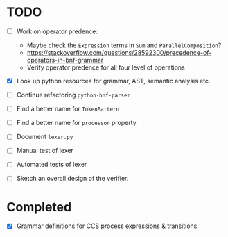 # TODO

- [ ] Work on operator predence: 
  - Maybe check the `Expression` terms in `Sum` and `ParallelComposition`?
  - https://stackoverflow.com/questions/28592300/precedence-of-operators-in-bnf-grammar
  - Verify operator predence for all four level of operations

- [x] Look up python resources for grammar, AST, semantic analysis etc.
- [ ] Continue refactoring `python-bnf-parser`
- [ ] Find a better name for `TokenPattern`
- [ ] Find a better name for `processor` property
- [ ] Document `lexer.py`
- [ ] Manual test of lexer
- [ ] Automated tests of lexer
- [ ] Sketch an overall design of the verifier.

# Completed

- [x] Grammar definitions for CCS process expressions & transitions